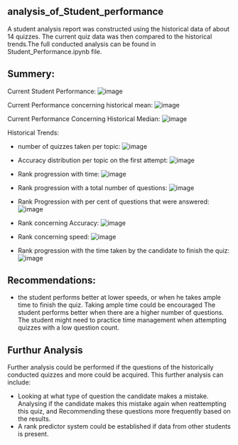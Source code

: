 ## analysis_of_Student_performance

A student analysis report was constructed using the historical data of about 14 quizzes. The current quiz data was then compared to the historical trends.The full conducted analysis can be found in Student_Performance.ipynb file.  

## Summery:

Current Student Performance:
![image](https://github.com/user-attachments/assets/b266b591-153a-4b57-89cd-1ae68908369a)


Current Performance concerning historical mean:
![image](https://github.com/user-attachments/assets/09c652c1-dc15-4648-be83-110aee68e83a)


Current Performance Concerning Historical Median:
![image](https://github.com/user-attachments/assets/d28cdf45-39f6-4d4d-9759-7034c28b101c)



Historical Trends:
- number of quizzes taken per topic:
  ![image](https://github.com/user-attachments/assets/4d54a201-abbc-4e5b-96ca-9a011f137623)


- Accuracy distribution per topic on the first attempt:
  ![image](https://github.com/user-attachments/assets/e6ea141d-0a8c-4a89-a846-9bf795e570e2)


- Rank progression with time:
![image](https://github.com/user-attachments/assets/55ec2d2b-7971-426d-9496-2ca47f98b8af)


- Rank progression with a total number of questions:
![image](https://github.com/user-attachments/assets/d2918d59-22bc-45a4-b6e8-bec8a3cabfd0)


- Rank Progression with per cent of questions that were answered:
![image](https://github.com/user-attachments/assets/4fb6a12f-7e0a-424a-b341-ef460ed2a8d6)


- Rank concerning Accuracy:
![image](https://github.com/user-attachments/assets/b8da1518-3d43-44e5-bc3d-c569e9bafb12)


- Rank concerning speed:
![image](https://github.com/user-attachments/assets/29a12133-b2ec-4433-be20-e953b80a871e)


- Rank progression with the time taken by the candidate to finish the quiz:
![image](https://github.com/user-attachments/assets/94f03cfa-7447-4c73-9185-e90d33435071)


## Recommendations:
- the student performs better at lower speeds, or when he takes ample time to finish the quiz. Taking ample time could be encouraged
The student performs better when there are a higher number of questions. The student might need to practice time management when attempting quizzes with a low question count.


## Furthur Analysis
Further analysis could be performed if the questions of the historically conducted quizzes and more could be acquired. This further analysis can include:
- Looking at what type of question the candidate makes a mistake. Analysing if the candidate makes this mistake again when reattempting this quiz, and Recommending these questions more frequently based on the results.
- A rank predictor system could be established if data from other students is present.




